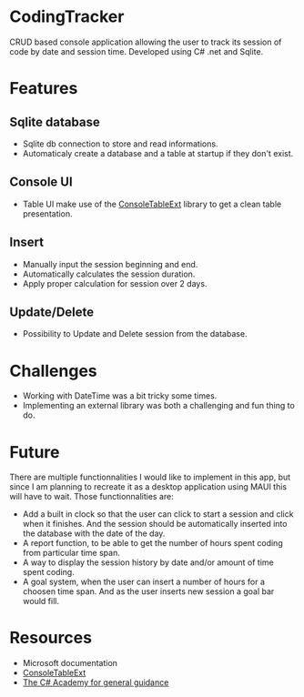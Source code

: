 # CodingTracker
CRUD based console application allowing the user to track its session of code by date and session time.
Developed using C# .net and Sqlite.

# Features
## Sqlite database
- Sqlite db connection to store and read informations.
- Automaticaly create a database and a table at startup if they don't exist.

## Console UI
- Table UI make use of the [ConsoleTableExt](https://github.com/minhhungit/ConsoleTableExt) library to get a clean table presentation.

## Insert
- Manually input the session beginning and end.
- Automatically calculates the session duration.
- Apply proper calculation for session over 2 days.

## Update/Delete
- Possibility to Update and Delete session from the database.

# Challenges
- Working with DateTime was a bit tricky some times.
- Implementing an external library was both a challenging and fun thing to do.

# Future
There are multiple functionnalities I would like to implement in this app, but since I am planning to recreate it as a desktop application using MAUI this will have to wait. 
Those functionnalities are:

- Add a built in clock so that the user can click to start a session and click when it finishes. And the session should be automatically inserted into the database with the date of the day.
- A report function, to be able to get the number of hours spent coding from particular time span.
- A way to display the session history by date and/or amount of time spent coding.
- A goal system, when the user can insert a number of hours for a choosen time span. And as the user inserts new session a goal bar would fill.

# Resources
- Microsoft documentation
- [ConsoleTableExt](https://github.com/minhhungit/ConsoleTableExt)
- [The C# Academy for general guidance](https://www.thecsharpacademy.com/)
